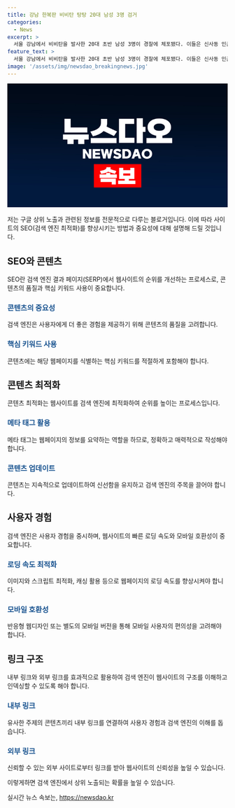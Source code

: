 ```yaml
---
title: 강남 한복판 비비탄 탕탕 20대 남성 3명 검거
categories:
  - News
excerpt: >
  서울 강남에서 비비탄을 발사한 20대 초반 남성 3명이 경찰에 체포됐다. 이들은 신사동 인근에서 불특정 시민을 대상으로 비비탄을 쏜 혐의를 받는다. 다행히 다친 사람은 없었으나, 일행은 호기심과 장난이라는 진술을 했다. 경찰은 총기를 합법적으로 구매했으나 불법 개조 가능성을 열어둔 채 수사 중이다.
feature_text: >
  서울 강남에서 비비탄을 발사한 20대 초반 남성 3명이 경찰에 체포됐다. 이들은 신사동 인근에서 불특정 시민을 대상으로 비비탄을 쏜 혐의를 받는다. 다행히 다친 사람은 없었으나, 일행은 호기심과 장난이라는 진술을 했다. 경찰은 총기를 합법적으로 구매했으나 불법 개조 가능성을 열어둔 채 수사 중이다.
image: '/assets/img/newsdao_breakingnews.jpg'
---
```


<p><img src="/assets/img/newsdao_breakingnews.jpg" alt="implanttips 속보" /></p>

<p>저는 구글 상위 노출과 관련된 정보를 전문적으로 다루는 블로거입니다. 이에 따라 사이트의 SEO(검색 엔진 최적화)를 향상시키는 방법과 중요성에 대해 설명해 드릴 것입니다.</p>

<h2 data-ke-size="size26">SEO와 콘텐츠</h2>

<p data-ke-size="size16">SEO란 검색 엔진 결과 페이지(SERP)에서 웹사이트의 순위를 개선하는 프로세스로, 콘텐츠의 품질과 핵심 키워드 사용이 중요합니다.</p>

<h3><b><span style="color: #1a5490;">콘텐츠의 중요성</span></b></h3>

<p data-ke-size="size16">검색 엔진은 사용자에게 더 좋은 경험을 제공하기 위해 콘텐츠의 품질을 고려합니다.</p>

<h3><b><span style="color: #1a5490;">핵심 키워드 사용</span></b></h3>

<p data-ke-size="size16">콘텐츠에는 해당 웹페이지를 식별하는 핵심 키워드를 적절하게 포함해야 합니다.</p>

<h2 data-ke-size="size26">콘텐츠 최적화</h2>

<p data-ke-size="size16">콘텐츠 최적화는 웹사이트를 검색 엔진에 최적화하여 순위를 높이는 프로세스입니다.</p>

<h3><b><span style="color: #1a5490;">메타 태그 활용</span></b></h3>

<p data-ke-size="size16">메타 태그는 웹페이지의 정보를 요약하는 역할을 하므로, 정확하고 매력적으로 작성해야 합니다.</p>

<h3><b><span style="color: #1a5490;">콘텐츠 업데이트</span></b></h3>

<p data-ke-size="size16">콘텐츠는 지속적으로 업데이트하여 신선함을 유지하고 검색 엔진의 주목을 끌어야 합니다.</p>

<h2 data-ke-size="size26">사용자 경험</h2>

<p data-ke-size="size16">검색 엔진은 사용자 경험을 중시하며, 웹사이트의 빠른 로딩 속도와 모바일 호환성이 중요합니다.</p>

<h3><b><span style="color: #1a5490;">로딩 속도 최적화</span></b></h3>

<p data-ke-size="size16">이미지와 스크립트 최적화, 캐싱 활용 등으로 웹페이지의 로딩 속도를 향상시켜야 합니다.</p>

<h3><b><span style="color: #1a5490;">모바일 호환성</span></b></h3>

<p data-ke-size="size16">반응형 웹디자인 또는 별도의 모바일 버전을 통해 모바일 사용자의 편의성을 고려해야 합니다.</p>

<h2 data-ke-size="size26">링크 구조</h2>

<p data-ke-size="size16">내부 링크와 외부 링크를 효과적으로 활용하여 검색 엔진이 웹사이트의 구조를 이해하고 인덱싱할 수 있도록 해야 합니다.</p>

<h3><b><span style="color: #1a5490;">내부 링크</span></b></h3>

<p data-ke-size="size16">유사한 주제의 콘텐츠끼리 내부 링크를 연결하여 사용자 경험과 검색 엔진의 이해를 돕습니다.</p>

<h3><b><span style="color: #1a5490;">외부 링크</span></b></h3>

<p data-ke-size="size16">신뢰할 수 있는 외부 사이트로부터 링크를 받아 웹사이트의 신뢰성을 높일 수 있습니다.</p>

<p>이렇게하면 검색 엔진에서 상위 노출되는 확률을 높일 수 있습니다.</p>
실시간 뉴스 속보는, <a href="https://newsdao.kr" rel="dofollow">https://newsdao.kr</a>


